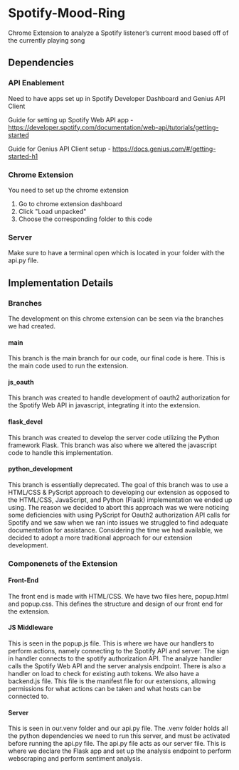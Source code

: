 # Spotify-Mood-Ring
Chrome Extension to analyze a Spotify listener’s current mood based off of the currently playing song

## Dependencies

### API Enablement
Need to have apps set up in Spotify Developer Dashboard and Genius API Client

Guide for setting up Spotify Web API app - https://developer.spotify.com/documentation/web-api/tutorials/getting-started

Guide for Genius API Client setup - https://docs.genius.com/#/getting-started-h1

### Chrome Extension
You need to set up the chrome extension

1. Go to chrome extension dashboard
2. Click "Load unpacked"
3. Choose the corresponding folder to this code

### Server

Make sure to have a terminal open which is located in your folder with the api.py file.

## Implementation Details

### Branches

The development on this chrome extension can be seen via the branches we had created.

#### main

This branch is the main branch for our code, our final code is here. This is the main code used to run the extension.

#### js_oauth

This branch was created to handle development of oauth2 authorization for the Spotify Web API in javascript, integrating it into the extension.

#### flask_devel

This branch was created to develop the server code utilizing the Python framework Flask. This branch was also where we altered the javascript code to handle this implementation. 

#### python_development

This branch is essentially deprecated. The goal of this branch was to use a HTML/CSS & PyScript approach to developing our extension as opposed to the HTML/CSS, JavaScript, and Python (Flask) implementation we ended up using. The reason we decided to abort this approach was we were noticing some deficiencies with using PyScript for Oauth2 authorization API calls for Spotify and we saw when we ran into issues we struggled to find adequate documentation for assistance. Considering the time we had available, we decided to adopt a more traditional approach for our extension development.

### Componenets of the Extension

#### Front-End

The front end is made with HTML/CSS. We have two files here, popup.html and popup.css. This defines the structure and design of our front end for the extension.

#### JS Middleware

This is seen in the popup.js file. This is where we have our handlers to perform actions, namely connecting to the Spotify API and server. The sign in handler connects to the spotify authorization API. The analyze handler calls the Spotify Web API and the server analysis endpoint. There is also a handler on load to check for existing auth tokens. We also have a backend.js file. This file is the manifest file for our extensions, allowing permissions for what actions can be taken and what hosts can be connected to. 

#### Server

This is seen in our.venv folder and our api.py file. The .venv folder holds all the python dependencies we need to run this server, and must be activated before running the api.py file. The api.py file acts as our server file. This is where we declare the Flask app and set up the analysis endpoint to perform webscraping and perform sentiment analysis. 
